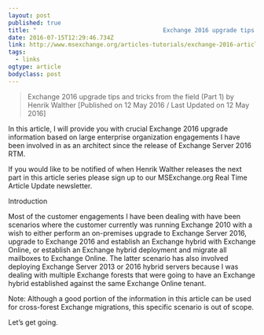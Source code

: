```yaml
---
layout: post 
published: true 
title: "									Exchange 2016 upgrade tips and tricks from the field (Part 1)  :: Migration &amp; Deployment  :: Exchange 2016 Articles  :: Articles &amp; Tutorials  :: MSExchange.org						" 
date: 2016-07-15T12:29:46.734Z 
link: http://www.msexchange.org/articles-tutorials/exchange-2016-articles/migration-deployment/exchange-2016-upgrade-tips-and-tricks-field-part1.html 
tags:
  - links
ogtype: article 
bodyclass: post 
---
```


> Exchange 2016 upgrade tips and tricks from the field (Part 1)
by Henrik Walther [Published on 12 May 2016 / Last Updated on 12 May 2016]  


In this article, I will provide you with crucial Exchange 2016 upgrade information based on large enterprise organization engagements I have been involved in as an architect since the release of Exchange Server 2016 RTM.

If you would like to be notified of when Henrik Walther releases the next part in this article series please sign up to our MSExchange.org Real Time Article Update newsletter.

Introduction

Most of the customer engagements I have been dealing with have been scenarios where the customer currently was running Exchange 2010 with a wish to either perform an on-premises upgrade to Exchange Server 2016, upgrade to Exchange 2016 and establish an Exchange hybrid with Exchange Online, or establish an Exchange hybrid deployment and migrate all mailboxes to Exchange Online. The latter scenario has also involved deploying Exchange Server 2013 or 2016 hybrid servers because I was dealing with multiple Exchange forests that were going to have an Exchange hybrid established against the same Exchange Online tenant.

Note:
Although a good portion of the information in this article can be used for cross-forest Exchange migrations, this specific scenario is out of scope.

Let’s get going.